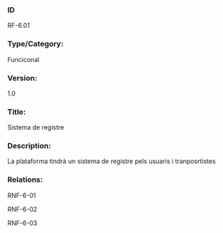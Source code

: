 ### ID

RF-6.01

### Type/Category:

Funciconal

### Version:

1.0

### Title:

Sistema de registre

### Description:

La plataforma tindrà un sistema de registre pels usuaris i tranposrtistes

### Relations:

RNF-6-01

RNF-6-02

RNF-6-03
